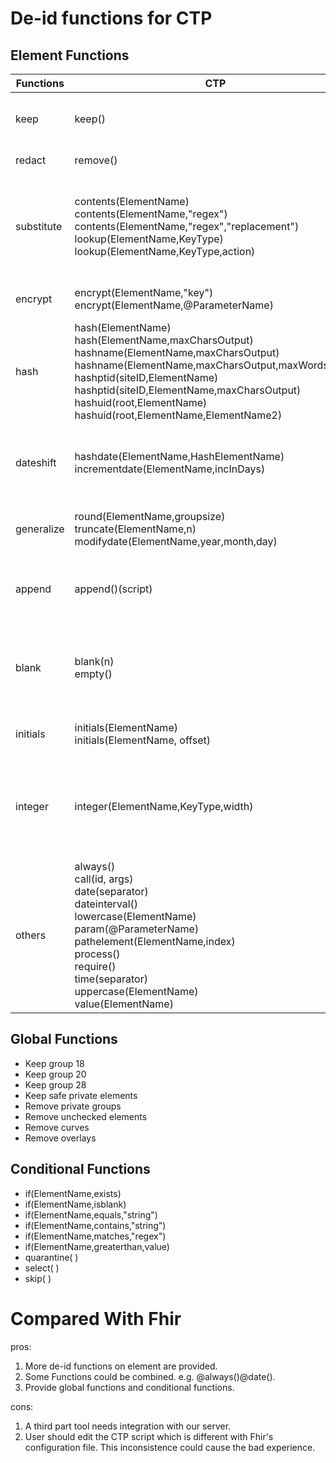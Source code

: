 # De-id functions for CTP
## Element Functions
|Functions|CTP|Fhir|Description|
|-----|------|-----|------|
|keep|keep()|keep|Keep both for element and sequence.|
|redact|remove()|redact|Redect element.|
|substitute|contents(ElementName)<br> contents(ElementName,"regex")<br>contents(ElementName,"regex","replacement")<br>lookup(ElementName,KeyType)<br> lookup(ElementName,KeyType,action)|substitute|Fhir can only replace the whole field with a given value. CTP could replace part of the value.|
|encrypt|encrypt(ElementName,"key")<br> encrypt(ElementName,@ParameterName)|encrypt|CTP has flexible encrypt key.|
|hash|hash(ElementName)<br> hash(ElementName,maxCharsOutput) <br>hashname(ElementName,maxCharsOutput) <br>hashname(ElementName,maxCharsOutput,maxWordsInput)<br>hashptid(siteID,ElementName)<br> hashptid(siteID,ElementName,maxCharsOutput) <br> hashuid(root,ElementName) <br> hashuid(root,ElementName,ElementName2)|cryptohash|Hash methods are different for each field in CTP.|
|dateshift|hashdate(ElementName,HashElementName) <br> incrementdate(ElementName,incInDays)|dateshift|Offset for datashift could be fixed or random in CTP.|
|generalize|round(ElementName,groupsize)<br>truncate(ElementName,n) <br>modifydate(ElementName,year,month,day)|generalize|Fhir could be more flexible by using expression.|
|append|append()(script)|-|Adds the value of a script to a multi-value element.|
|blank|blank(n)<br> empty()|substitute|Returns a string of blanks of length n.<br>returns a zero-length string.|
|initials|initials(ElementName)<br>initials(ElementName, offset)||Returns first letter of the content.|
|integer|integer(ElementName,KeyType,width)||Replacement strings start at 1 and increment for each new value of the named element.|
|others|always()<br> call(id, args)<br>date(separator)<br> dateinterval()<br>lowercase(ElementName) <br>param(@ParameterName) <br>pathelement(ElementName,index)<br>process()<br>require()<br>time(separator)<br>uppercase(ElementName)<br>value(ElementName)||Could be combined with other functions.|


## Global Functions

* Keep group 18
* Keep group 20
* Keep group 28
* Keep safe private elements
* Remove private groups
* Remove unchecked elements
* Remove curves
* Remove overlays

## Conditional Functions

* if(ElementName,exists)
* if(ElementName,isblank)
* if(ElementName,equals,"string")
* if(ElementName,contains,"string")
* if(ElementName,matches,"regex")
* if(ElementName,greaterthan,value)
* quarantine( )
* select( )
* skip( )

# Compared With Fhir
pros:
1. More de-id functions on element are provided.
2. Some Functions could be combined. e.g. @always()@date().
3. Provide global functions and conditional functions.

cons:
1. A third part tool needs integration with our server.
2. User should edit the CTP script which is different with Fhir's configuration file. This inconsistence could cause the bad experience.